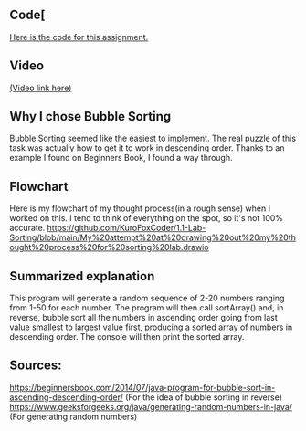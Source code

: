 ## Code[
[Here is the code for this assignment.](https://github.com/KuroFoxCoder/1.1-Lab-Sorting/blob/main/Lab-Sort-Code.md)

## Video
[(Video link here)](https://drive.google.com/file/d/1upXuffT6DEdqSf-m4qHLHy9uDyKqg64w/view?usp=sharing)

## Why I chose Bubble Sorting
Bubble Sorting seemed like the easiest to implement. The real puzzle of this task was actually how to get it to work in descending order.
Thanks to an example I found on Beginners Book, I found a way through.

## Flowchart
Here is my flowchart of my thought process(in a rough sense) when I worked on this. I tend to think of everything on the spot, so it's not 100% accurate.
https://github.com/KuroFoxCoder/1.1-Lab-Sorting/blob/main/My%20attempt%20at%20drawing%20out%20my%20thought%20process%20for%20sorting%20lab.drawio

## Summarized explanation
This program will generate a random sequence of 2-20 numbers ranging from 1-50 for each number. The program will then call sortArray() and, in reverse, bubble sort all the numbers in ascending order going from last value smallest to largest value first, producing a sorted array of numbers in descending order. The console will then print the sorted array.

## Sources:
https://beginnersbook.com/2014/07/java-program-for-bubble-sort-in-ascending-descending-order/ (For the idea of bubble sorting in reverse)
https://www.geeksforgeeks.org/java/generating-random-numbers-in-java/ (For generating random numbers)

